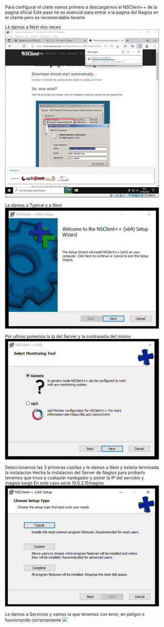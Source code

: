 
Para configurar el cliete vamos primero a descargarnos el NSClient++ de la pagina oficial
Este paso no es esencial para entrar a la pagina del Nagios en el cliente pero es recomendable tenerlo

Le damos a Next dos veces
![](./imagen/51.png)

Le damos a Typical y a Next
![](./imagen/52.png)

Por ultimo ponemos la ip del Server y la contraseña del mismo
![](./imagen/53.png)

Seleccionamos las 3 primeras casillas y le damos a Next y estaria terminada la instalacion
Hecha la instalacion del Server de Nagios para probarlo tenemos que irnos a cualquier navegador y poner la IP del servidor y /nagios luego
En este caso seria 10.0.2.15/nagios
![](./imagen/54.png)

Le damos a Servicios y vemos lo que tenemos con error, en peligro o funcionando correctamente
![](./imagen/67.png)
